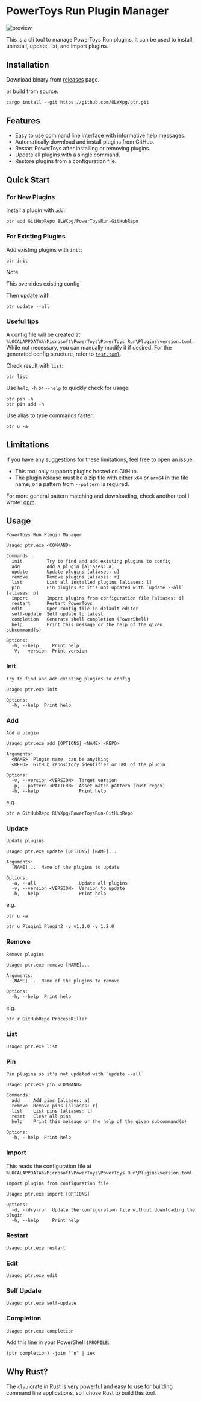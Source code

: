 # PowerToys Run Plugin Manager

![preview](https://github.com/user-attachments/assets/94489f6f-0301-4427-8c44-2f801201c64f)

This is a cli tool to manage PowerToys Run plugins. It can be used to install, uninstall, update, list, and import plugins.

## Installation

Download binary from [releases](https://github.com/8LWXpg/ptr/releases) page.

or build from source:

```
cargo install --git https://github.com/8LWXpg/ptr.git
```

## Features

- Easy to use command line interface with informative help messages.
- Automatically download and install plugins from GitHub.
- Restart PowerToys after installing or removing plugins.
- Update all plugins with a single command.
- Restore plugins from a configuration file.

## Quick Start

### For New Plugins

Install a plugin with `add`:

```
ptr add GitHubRepo 8LWXpg/PowerToysRun-GitHubRepo
```

### For Existing Plugins

Add existing plugins with `init`:

```
ptr init
```

> [!NOTE]
> This overrides existing config

Then update with

```
ptr update --all
```

### Useful tips

A config file will be created at `%LOCALAPPDATA%\Microsoft\PowerToys\PowerToys Run\Plugins\version.toml`. While not necessary, you can manually modify it if desired. For the generated config structure, refer to [`test.toml`](./test/test.toml).

Check result with `list`:

```
ptr list
```

Use `help`, `-h` or `--help` to quickly check for usage:

```
ptr pin -h
ptr pin add -h
```

Use alias to type commands faster:

```
ptr u -a
```

## Limitations

If you have any suggestions for these limitations, feel free to open an issue.

- This tool only supports plugins hosted on GitHub.
- The plugin release must be a zip file with either `x64` or `arm64` in the file name, or a pattern from `--pattern` is required.

For more general pattern matching and downloading, check another tool I wrote: [gpm](https://github.com/8LWXpg/gpm).

## Usage

```help
PowerToys Run Plugin Manager

Usage: ptr.exe <COMMAND>

Commands:
  init         Try to find and add existing plugins to config
  add          Add a plugin [aliases: a]
  update       Update plugins [aliases: u]
  remove       Remove plugins [aliases: r]
  list         List all installed plugins [aliases: l]
  pin          Pin plugins so it's not updated with `update --all` [aliases: p]
  import       Import plugins from configuration file [aliases: i]
  restart      Restart PowerToys
  edit         Open config file in default editor
  self-update  Self update to latest
  completion   Generate shell completion (PowerShell)
  help         Print this message or the help of the given subcommand(s)

Options:
  -h, --help     Print help
  -V, --version  Print version
```

### Init

```init --help
Try to find and add existing plugins to config

Usage: ptr.exe init

Options:
  -h, --help  Print help
```

### Add

```add --help
Add a plugin

Usage: ptr.exe add [OPTIONS] <NAME> <REPO>

Arguments:
  <NAME>  Plugin name, can be anything
  <REPO>  GitHub repository identifier or URL of the plugin

Options:
  -v, --version <VERSION>  Target version
  -p, --pattern <PATTERN>  Asset match pattern (rust regex)
  -h, --help               Print help
```

e.g.

```
ptr a GitHubRepo 8LWXpg/PowerToysRun-GitHubRepo
```

### Update

```update --help
Update plugins

Usage: ptr.exe update [OPTIONS] [NAME]...

Arguments:
  [NAME]...  Name of the plugins to update

Options:
  -a, --all                Update all plugins
  -v, --version <VERSION>  Version to update
  -h, --help               Print help
```

e.g.

```
ptr u -a
```

```
ptr u Plugin1 Plugin2 -v v1.1.0 -v 1.2.0
```

### Remove

```remove --help
Remove plugins

Usage: ptr.exe remove [NAME]...

Arguments:
  [NAME]...  Name of the plugins to remove

Options:
  -h, --help  Print help
```

e.g.

```
ptr r GitHubRepo ProcessKiller
```

### List

```
Usage: ptr.exe list
```

### Pin

```pin --help
Pin plugins so it's not updated with `update --all`

Usage: ptr.exe pin <COMMAND>

Commands:
  add     Add pins [aliases: a]
  remove  Remove pins [aliases: r]
  list    List pins [aliases: l]
  reset   Clear all pins
  help    Print this message or the help of the given subcommand(s)

Options:
  -h, --help  Print help
```

### Import

This reads the configuration file at `%LOCALAPPDATA%\Microsoft\PowerToys\PowerToys Run\Plugins\version.toml`.

```import --help
Import plugins from configuration file

Usage: ptr.exe import [OPTIONS]

Options:
  -d, --dry-run  Update the configuration file without downloading the plugin
  -h, --help     Print help
```

### Restart

```
Usage: ptr.exe restart
```

### Edit

```
Usage: ptr.exe edit
```

### Self Update

```
Usage: ptr.exe self-update
```

### Completion

```
Usage: ptr.exe completion
```

Add this line in your PowerShell `$PROFILE`:

```pwsh
(ptr completion) -join "`n" | iex
```

## Why Rust?

The `clap` crate in Rust is very powerful and easy to use for building command line applications, so I chose Rust to build this tool.
